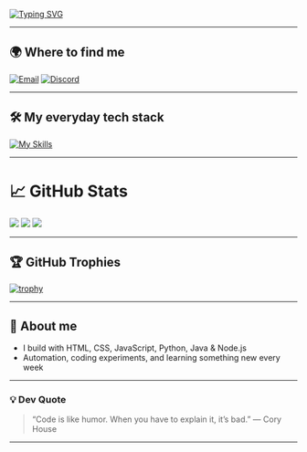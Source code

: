 [![Typing SVG](https://readme-typing-svg.herokuapp.com?font=Poppins&weight=600&size=30&duration=3000&pause=1000&color=F7F7F7&width=435&lines=Hi,+I’m+szpuszi+%F0%9F%91%8B;"Hello,+World!"+%F0%9F%92%BB)](https://git.io/typing-svg)



---

## 🌍 Where to find me

[![Email](https://img.shields.io/badge/E--mail-szpuszi%40gmail.com-red?logo=gmail&logoColor=white)](mailto:szpuszi@gmail.com)
[![Discord](https://img.shields.io/badge/Discord-szpuszi__-5865F2?logo=discord&logoColor=white)](https://discord.com/users/699557747066273804)

---

## 🛠️ My everyday tech stack

[![My Skills](https://skillicons.dev/icons?i=html,css,js,python,java,nodejs,github)](https://skillicons.dev)

---

# 📈 GitHub Stats

![](https://github-readme-stats.vercel.app/api?username=szpuszi&theme=vision-friendly-dark&show_icons=true&hide_border=false)
![](https://streak-stats.demolab.com?user=szpuszi&theme=nightowl&hide_border=false)
![](https://github-readme-stats.vercel.app/api/top-langs/?username=szpuszi&layout=compact&theme=vision-friendly-dark&hide_border=false)

---

## 🏆 GitHub Trophies
[![trophy](https://github-profile-trophy.vercel.app/?username=szpuszi&theme=radical&row=1&column=5&margin-w=15&margin-h=15)](https://github.com/ryo-ma/github-profile-trophy)


---

## 🧰 About me

- I build with HTML, CSS, JavaScript, Python, Java & Node.js
- Automation, coding experiments, and learning something new every week

---

### 💡 Dev Quote

> “Code is like humor. When you have to explain it, it’s bad.” — Cory House

---

